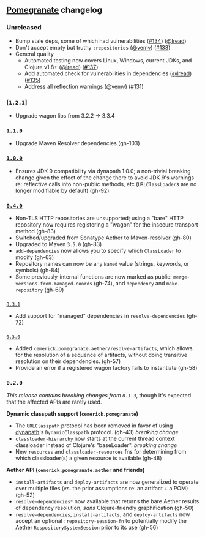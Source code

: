 ## [Pomegranate](http://github.com/cemerick/pomegranate) changelog

### Unreleased

* Bump stale deps, some of which had vulnerabilities
([#134](https://github.com/clj-commons/pomegranate/issues/134))
([@lread](https://github.com/lread))
* Don't accept empty but truthy `:repositories`
([@vemv](https://github.com/vemv))
([#133](https://github.com/clj-commons/pomegranate/pull/133))
* General quality
  * Automated testing now covers Linux, Windows, current JDKs, and Clojure v1.8+
  ([@lread](https://github.com/lread))
  ([#137](https://github.com/clj-commons/pomegranate/issues/137))
  * Add automated check for vulnerabilities in dependencies
  ([@lread](https://github.com/lread))
  ([#135](https://github.com/clj-commons/pomegranate/pull/135))
  * Address all reflection warnings
  ([@vemv](https://github.com/vemv))
  ([#131](https://github.com/clj-commons/pomegranate/pull/131))

### [`1.2.1`]

* Upgrade wagon libs from 3.2.2 -> 3.3.4

### [`1.1.0`](https://github.com/cemerick/pomegranate/milestone/9?closed=1)

* Upgrade Maven Resolver dependencies (gh-103)

### [`1.0.0`](https://github.com/cemerick/pomegranate/milestone/8?closed=1)

* Ensures JDK 9 compatibility via dynapath 1.0.0; a non-trivial breaking change
  given the effect of the change there to avoid JDK 9's warnings re: reflective
  calls into non-public methods, etc (`URLClassLoader`s are no longer modifiable
  by default) (gh-92)

### [`0.4.0`](https://github.com/cemerick/pomegranate/issues?q=milestone%3A0.4.0+is%3Aclosed)

* Non-TLS HTTP repositories are unsupported; using a "bare" HTTP repository now
  requires registering a "wagon" for the insecure transport method (gh-83)
* Switched/upgraded from Sonatype Aether to Maven-resolver (gh-80)
* Upgraded to Maven `3.5.0` (gh-83)
* `add-dependencies` now allows you to specify which `ClassLoader` to modify
  (gh-63)
* Repository names can now be any `Named` value (strings, keywords, or symbols)
  (gh-84)
* Some previously-internal functions are now marked as public:
  `merge-versions-from-managed-coords` (gh-74), and `dependency` and
  `make-repository` (gh-69)

###
[`0.3.1`](https://github.com/cemerick/pomegranate/issues?q=milestone%3A0.3.1+is%3Aclosed)

* Add support for "managed" dependencies in `resolve-dependencies` (gh-72)

###
[`0.3.0`](https://github.com/cemerick/pomegranate/issues?milestone=5&page=1&state=closed)

* Added `cemerick.pomegranate.aether/resolve-artifacts`, which allows for the
  resolution of a sequence of artifacts, without doing transitive resolution on
  their dependencies. (gh-57)
* Provide an error if a registered wagon factory fails to instantiate (gh-58)

### `0.2.0`

_This release contains breaking changes from `0.1.3`_, though it's expected that
the affected APIs are rarely used.

**Dynamic classpath support (`cemerick.pomegranate`)**

* The `URLClasspath` protocol has been removed in favor of using
  [dynapath](https://github.com/tobias/dynapath/)'s `DynamicClasspath` protocol.
  (gh-43) *breaking change*
* `classloader-hierarchy` now starts at the current thread context classloader
  instead of Clojure's "baseLoader". *breaking change*
* New `resources` and `classloader-resources` fns for determining from which
  classloader(s) a given resource is available (gh-48)

**Aether API (`cemerick.pomegranate.aether` and friends)**

* `install-artifacts` and `deploy-artifacts` are now generalized to operate over
  multiple files (vs. the prior assumptions re: an artifact + a POM) (gh-52)
* `resolve-dependencies*` now available that returns the bare Aether results of
  dependency resolution, _sans_ Clojure-friendly graphification (gh-50)
* `resolve-dependencies`, `install-artifacts`, and `deploy-artifacts` now accept
  an optional `:repository-session-fn` to potentially modify the Aether
  `RespositorySystemSession` prior to its use (gh-56)
  
